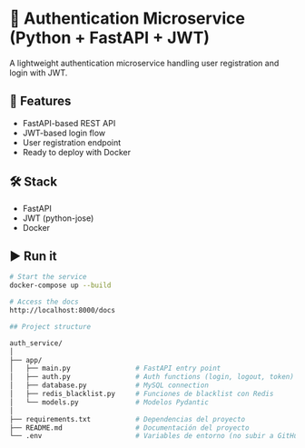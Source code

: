 # 🔐 Authentication Microservice (Python + FastAPI + JWT)

A lightweight authentication microservice handling user registration and login with JWT.

## 🚀 Features
- FastAPI-based REST API
- JWT-based login flow
- User registration endpoint
- Ready to deploy with Docker

## 🛠️ Stack
- FastAPI
- JWT (python-jose)
- Docker

## ▶️ Run it

```bash
# Start the service
docker-compose up --build

# Access the docs
http://localhost:8000/docs

## Project structure

auth_service/
│
├── app/
│   ├── main.py                # FastAPI entry point
│   ├── auth.py                # Auth functions (login, logout, token)
│   ├── database.py            # MySQL connection
│   ├── redis_blacklist.py     # Funciones de blacklist con Redis
│   └── models.py              # Modelos Pydantic
│
├── requirements.txt           # Dependencias del proyecto
├── README.md                  # Documentación del proyecto
└── .env                       # Variables de entorno (no subir a GitHub)

